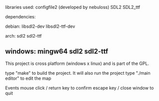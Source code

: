 libraries used:
configfile2 (developed by nebuloss)
SDL2
SDL2_ttf

dependencies:

debian:
libsdl2-dev
libsdl2-ttf-dev

arch:
sdl2
sdl2-ttf

windows:
mingw64
sdl2
sdl2-ttf
 ----------------------------------------

This project is cross platform (windows x linux) and is part of the GPL.

type "make" to build the project. It will also run the project
type "./main editor" to edit the map

Events
mouse click / return key  to confirm
escape key / close window to quit

